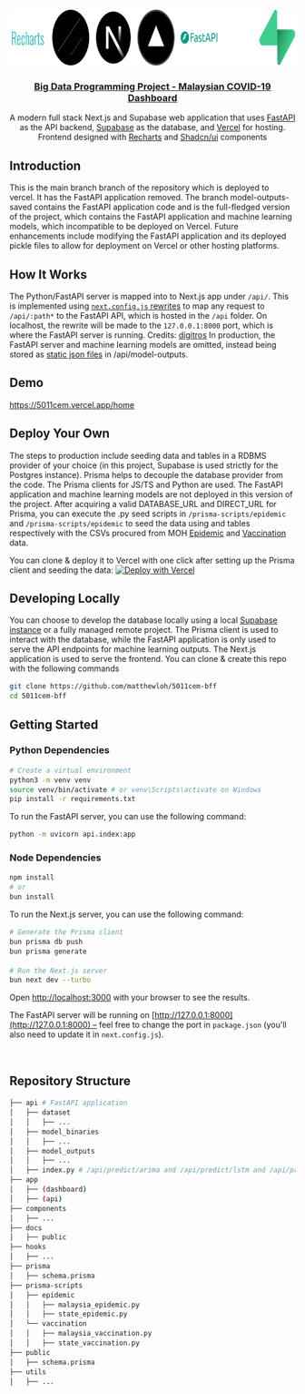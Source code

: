 <p align="center">
  <a href="https://5011cem.vercel.app/home">
    <img src="./docs/public/techstack.png" height="100">
    <h3 align="center">Big Data Programming Project - Malaysian COVID-19 Dashboard</h3>
  </a>
</p>

<p align="center">A modern full stack Next.js and Supabase web application that uses <a href="https://fastapi.tiangolo.com/">FastAPI</a> as the API backend, <a href="https://supabase.com/">Supabase</a> as the database, and <a href="https://vercel.com/docs">Vercel</a> for hosting. Frontend designed with <a href="https://recharts.org">Recharts</a> and <a href="https://ui.shadcn.com/charts">Shadcn/ui</a> components</p>
</p>

## Introduction

This is the main branch branch of the repository which is deployed to vercel. It has the FastAPI application removed. The branch model-outputs-saved contains the FastAPI application code and is the full-fledged version of the project, which contains the FastAPI application and machine learning models, which incompatible to be deployed on Vercel. Future enhancements include modifying the FastAPI application and its deployed pickle files to allow for deployment on Vercel or other hosting platforms.

## How It Works

The Python/FastAPI server is mapped into to Next.js app under `/api/`.
This is implemented using [`next.config.js` rewrites](https://github.com/matthewloh/5011cem-bff/blob/main/next.config.js) to map any request to `/api/:path*` to the FastAPI API, which is hosted in the `/api` folder.
On localhost, the rewrite will be made to the `127.0.0.1:8000` port, which is where the FastAPI server is running. Credits: [digitros](https://github.com/digitros/nextjs-fastapi)
In production, the FastAPI server and machine learning models are omitted, instead being stored as [static json files](https://github.com/matthewloh/5011cem-bff/tree/main/api/model_outputs) in /api/model-outputs.

## Demo

https://5011cem.vercel.app/home

## Deploy Your Own

The steps to production include seeding data and tables in a RDBMS provider of your choice (in this project, Supabase is used strictly for the Postgres instance). Prisma helps to decouple the database provider from the code. The Prisma clients for JS/TS and Python are used. The FastAPI application and machine learning models are not deployed in this version of the project.
After acquiring a valid DATABASE_URL and DIRECT_URL for Prisma, you can execute the .py seed scripts in `/prisma-scripts/epidemic` and `/prisma-scripts/epidemic` to seed the data using and tables respectively with the CSVs procured from MOH [Epidemic](https://github.com/MoH-Malaysia/covid19-public/tree/main/epidemic) and [Vaccination](https://github.com/MoH-Malaysia/covid19-public/tree/main/vaccination) data.

You can clone & deploy it to Vercel with one click after setting up the Prisma client and seeding the data:
[![Deploy with Vercel](https://vercel.com/button)](https://vercel.com/new/clone?repository-url=https%3A%2F%2Fgithub.com%2Fmatthewloh%2F5011cem-bff%2Ftree%2Fmain)

## Developing Locally

You can choose to develop the database locally using a local [Supabase instance](https://supabase.com/docs/guides/cli/local-development) or a fully managed remote project. The Prisma client is used to interact with the database, while the FastAPI application is only used to serve the API endpoints for machine learning outputs. The Next.js application is used to serve the frontend.
You can clone & create this repo with the following commands

```bash
git clone https://github.com/matthewloh/5011cem-bff
cd 5011cem-bff
```

## Getting Started

### Python Dependencies

```bash
# Create a virtual environment
python3 -m venv venv
source venv/bin/activate # or venv\Scripts\activate on Windows
pip install -r requirements.txt
```

To run the FastAPI server, you can use the following command:

```bash
python -m uvicorn api.index:app
```

### Node Dependencies

```bash
npm install
# or
bun install
```

To run the Next.js server, you can use the following command:

```bash
# Generate the Prisma client
bun prisma db push
bun prisma generate

# Run the Next.js server
bun next dev --turbo
```

Open [http://localhost:3000](http://localhost:3000) with your browser to see the results.

The FastAPI server will be running on [http://127.0.0.1:8000](http://127.0.0.1:8000) – feel free to change the port in `package.json` (you'll also need to update it in `next.config.js`).

<br/>

## Repository Structure

```bash
├── api # FastAPI application
│   ├── dataset
│   │   ├── ...
│   ├── model_binaries
│   │   ├── ...
│   ├── model_outputs
│   │   ├── ...
│   ├── index.py # /api/predict/arima and /api/predict/lstm and /api/predict/random_forest
├── app
│   ├── (dashboard)
│   ├── (api)
├── components
│   ├── ...
├── docs
│   ├── public
├── hooks
│   ├── ...
├── prisma
│   ├── schema.prisma
├── prisma-scripts
│   ├── epidemic
│   │   ├── malaysia_epidemic.py
│   │   ├── state_epidemic.py
│   └── vaccination
│   │   ├── malaysia_vaccination.py
│   │   ├── state_vaccination.py
├── public
│   ├── schema.prisma
├── utils
│   ├── ...
```
